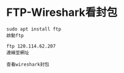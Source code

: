 # FTP-Wireshark看封包
```
sudo apt install ftp
啟動ftp
```
```
ftp 120.114.62.207
連線至網址
```
```
查看wireshark封包
```
